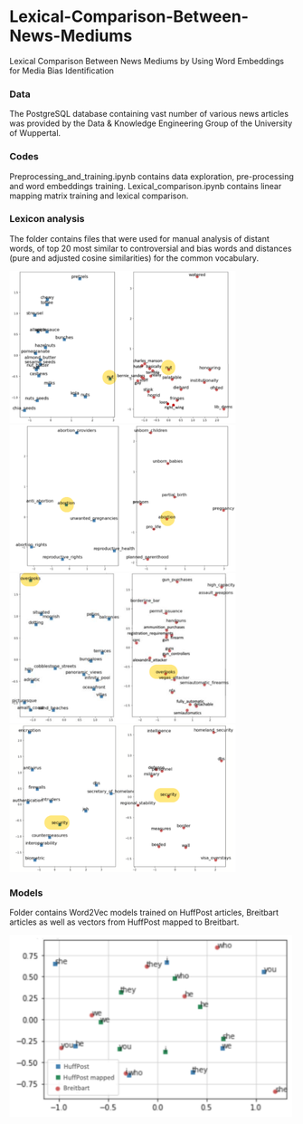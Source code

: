 # Lexical-Comparison-Between-News-Mediums
Lexical Comparison Between News Mediums by Using Word Embeddings for Media Bias Identification

### Data
The PostgreSQL database containing vast number of various news articles was provided by the Data & Knowledge Engineering Group of the University of Wuppertal.

### Codes
Preprocessing_and_training.ipynb contains data exploration, pre-processing and word embeddings training.
Lexical_comparison.ipynb contains linear mapping matrix training and lexical comparison.

### Lexicon analysis
The folder contains files that were used for manual analysis of distant words, of top 20 most similar to controversial and bias words and distances (pure and adjusted cosine similarities) for the common vocabulary.

<img src="https://github.com/LadaRudnitckaia/Lexical-Comparison-Between-News-Mediums/blob/master/Lexicon%20analysis/nut_context.png" width="400"> <img src="https://github.com/LadaRudnitckaia/Lexical-Comparison-Between-News-Mediums/blob/master/Lexicon%20analysis/abortion_context.png" width="400"> 
<img src="https://github.com/LadaRudnitckaia/Lexical-Comparison-Between-News-Mediums/blob/master/Lexicon%20analysis/overlooks_context.png" width="400"> <img src="https://github.com/LadaRudnitckaia/Lexical-Comparison-Between-News-Mediums/blob/master/Lexicon%20analysis/security_context.png" width="400">

### Models
Folder contains Word2Vec models trained on HuffPost articles, Breitbart articles as well as vectors from HuffPost mapped to Breitbart.

<img src="https://github.com/LadaRudnitckaia/Lexical-Comparison-Between-News-Mediums/blob/master/Models/HuffPost%20mapped%20to%20Breitbart/mapping.png" width="500">
